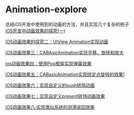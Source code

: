 # Animation-explore
总结iOS开发中使用到的动画的方法，并且实现几个复杂的例子  
[iOS开发中动画效果的探究(一)](https://www.jianshu.com/p/59f9f9ff73a5)  

[iOS动画效果的探究二：UIView Animation实现动画
](https://www.jianshu.com/p/d55a5960f826)  

[iOS动画效果三：CABAsicAnimation实现平移、旋转和放大](https://www.jianshu.com/p/52d8a97e1942)  

[ios动画效果四：使用Pop框架实现弹簧效果](https://www.jianshu.com/p/88fe1d9c8f4e)  

[iOS动画效果五：CABasicAnimation实现绕定点旋转的效果](https://www.jianshu.com/p/b7a01405c521)]  

[iOS动画效果六：实现自定义的push转场动画](https://www.jianshu.com/p/0e9047bdce24)  

[iOS动画效果七：实现自定义present转场动画效果
](https://www.jianshu.com/p/e94415afcc63)  

[iOS动画效果八:实现类似系统的测滑返回效果
](https://www.jianshu.com/p/a0a4c8086d25)  
